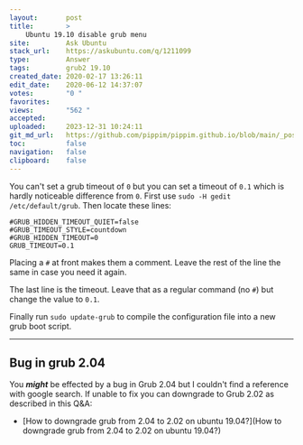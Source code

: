 ```yaml
---
layout:       post
title:        >
    Ubuntu 19.10 disable grub menu
site:         Ask Ubuntu
stack_url:    https://askubuntu.com/q/1211099
type:         Answer
tags:         grub2 19.10
created_date: 2020-02-17 13:26:11
edit_date:    2020-06-12 14:37:07
votes:        "0 "
favorites:    
views:        "562 "
accepted:     
uploaded:     2023-12-31 10:24:11
git_md_url:   https://github.com/pippim/pippim.github.io/blob/main/_posts/2020/2020-02-17-Ubuntu-19.10-disable-grub-menu.md
toc:          false
navigation:   false
clipboard:    false
---
```


You can't set a grub timeout of `0` but you can set a timeout of `0.1` which is hardly noticeable difference from `0`. First use `sudo -H gedit /etc/default/grub`. Then locate these lines:

``` 
#GRUB_HIDDEN_TIMEOUT_QUIET=false
#GRUB_TIMEOUT_STYLE=countdown
#GRUB_HIDDEN_TIMEOUT=0
GRUB_TIMEOUT=0.1
```

Placing a `#` at front makes them a comment. Leave the rest of the line the same in case you need it again. 

The last line is the timeout. Leave that as a regular command (no `#`) but change the value to `0.1`.

Finally run `sudo update-grub` to compile the configuration file into a new grub boot script.


----------

## Bug in grub 2.04

You ***might*** be effected by a bug in Grub 2.04 but I couldn't find a reference with google search. If unable to fix you can downgrade to Grub 2.02 as described in this Q&A:

- [How to downgrade grub from 2.04 to 2.02 on ubuntu 19.04?](How to downgrade grub from 2.04 to 2.02 on ubuntu 19.04?)


